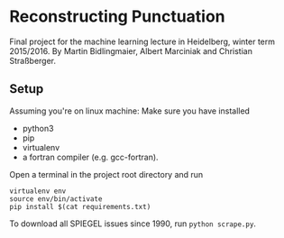 # Reconstructing Punctuation

Final project for the machine learning lecture in Heidelberg, winter term 2015/2016.
By Martin Bidlingmaier, Albert Marciniak and Christian Straßberger.


## Setup

Assuming you're on linux machine:
Make sure you have installed

* python3
* pip
* virtualenv
* a fortran compiler (e.g. gcc-fortran).

Open a terminal in the project root directory and run
```shell
virtualenv env
source env/bin/activate
pip install $(cat requirements.txt)
```

To download all SPIEGEL issues since 1990, run `python scrape.py`.
